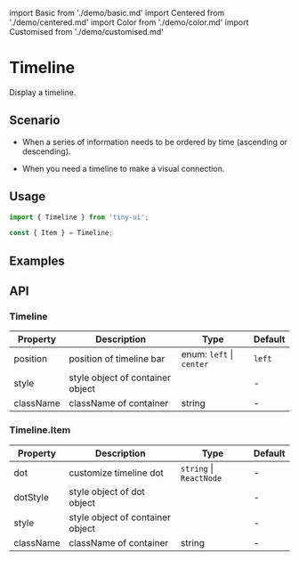 import Basic from './demo/basic.md'
import Centered from './demo/centered.md'
import Color from './demo/color.md'
import Customised from './demo/customised.md'

# Timeline

Display a timeline.

## Scenario

- When a series of information needs to be ordered by time (ascending or descending).

- When you need a timeline to make a visual connection.

## Usage

```jsx
import { Timeline } from 'tiny-ui';

const { Item } = Timeline;
```

## Examples

<layout>
  <column>
    <Basic/>
    <Customised/>
  </column>
  <column>
    <Color/>
    <Centered/>
  </column>
</layout>

## API

### **Timeline**

| Property  | Description                      | Type                           | Default      |
| --------- | -------------------------------- | ------------------------------ | ------------ |
| position  | position of timeline bar         | enum: `left` &#124; `center`   | `left`       |
| style	    | style object of container	object |                                | -            |
| className	| className of container           | string                         | -            |

### **Timeline.Item**

| Property  | Description                      | Type                           | Default      |
| --------- | -------------------------------- | ------------------------------ | ------------ |
| dot       | customize timeline dot           | `string` &#124; `ReactNode`    | -            |
| dotStyle	| style object of dot object       |                                | -            |
| style	    | style object of container	object |                                | -            |
| className	| className of container           | string                         | -            |
